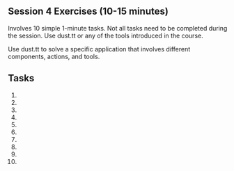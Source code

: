 ## Session 4 Exercises (10-15 minutes)

Involves 10 simple 1-minute tasks. Not all tasks need to be completed during the session. Use dust.tt or any of the tools introduced in the course.

Use dust.tt to solve a specific application that involves different components, actions, and tools.

## Tasks

1)
2)
3)
4)
5)
6)
7)
8)
9)
10)
